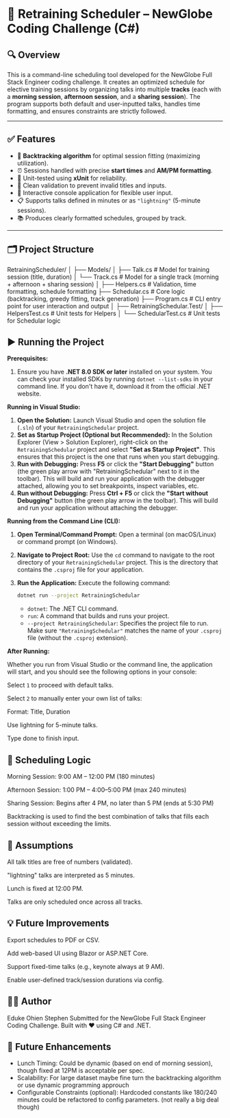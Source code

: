 # 📅 Retraining Scheduler – NewGlobe Coding Challenge (C#)

## 🔍 Overview

This is a command-line scheduling tool developed for the NewGlobe Full Stack Engineer coding challenge. It creates an optimized schedule for elective training sessions by organizing talks into multiple **tracks** (each with a **morning session**, **afternoon session**, and a **sharing session**). The program supports both default and user-inputted talks, handles time formatting, and ensures constraints are strictly followed.

---

## ✅ Features

- 🔁 **Backtracking algorithm** for optimal session fitting (maximizing utilization).
- ⏰ Sessions handled with precise **start times** and **AM/PM formatting**.
- 🧪 Unit-tested using **xUnit** for reliability.
- 🧹 Clean validation to prevent invalid titles and inputs.
- 💬 Interactive console application for flexible user input.
- 📋 Supports talks defined in minutes or as `"lightning"` (5-minute sessions).
- 📚 Produces clearly formatted schedules, grouped by track.

---

## 🗂️ Project Structure

RetrainingScheduler/
│
├── Models/
│   ├── Talk.cs            # Model for training session (title, duration)
│   └── Track.cs           # Model for a single track (morning + afternoon + sharing session)
│
├── Helpers.cs             # Validation, time formatting, schedule formatting
├── Schedular.cs           # Core logic (backtracking, greedy fitting, track generation)
├── Program.cs             # CLI entry point for user interaction and output
│
├── RetrainingSchedular.Test/
│   ├── HelpersTest.cs     # Unit tests for Helpers
│   └── SchedularTest.cs   # Unit tests for Schedular logic


## ▶️ Running the Project

**Prerequisites:**

1.  Ensure you have **.NET 8.0 SDK or later** installed on your system. You can check your installed SDKs by running `dotnet --list-sdks` in your command line. If you don't have it, download it from the official .NET website.

**Running in Visual Studio:**

1.  **Open the Solution:** Launch Visual Studio and open the solution file (`.sln`) of your `RetrainingSchedular` project.
2.  **Set as Startup Project (Optional but Recommended):** In the Solution Explorer (View > Solution Explorer), right-click on the `RetrainingSchedular` project and select **"Set as Startup Project"**. This ensures that this project is the one that runs when you start debugging.
3.  **Run with Debugging:** Press **F5** or click the **"Start Debugging"** button (the green play arrow with "RetrainingSchedular" next to it in the toolbar). This will build and run your application with the debugger attached, allowing you to set breakpoints, inspect variables, etc.
4.  **Run without Debugging:** Press **Ctrl + F5** or click the **"Start without Debugging"** button (the green play arrow in the toolbar). This will build and run your application without attaching the debugger.

**Running from the Command Line (CLI):**

1.  **Open Terminal/Command Prompt:** Open a terminal (on macOS/Linux) or command prompt (on Windows).
2.  **Navigate to Project Root:** Use the `cd` command to navigate to the root directory of your `RetrainingSchedular` project. This is the directory that contains the `.csproj` file for your application.
3.  **Run the Application:** Execute the following command:

    ```bash
    dotnet run --project RetrainingSchedular
    ```

    * `dotnet`: The .NET CLI command.
    * `run`: A command that builds and runs your project.
    * `--project RetrainingSchedular`: Specifies the project file to run. Make sure `"RetrainingSchedular"` matches the name of your `.csproj` file (without the `.csproj` extension).

**After Running:**

Whether you run from Visual Studio or the command line, the application will start, and you should see the following options in your console:


Select `1` to proceed with default talks.

Select `2` to manually enter your own list of talks:

Format: Title, Duration

Use lightning for 5-minute talks.

Type done to finish input.


## 🧠 Scheduling Logic
Morning Session: 9:00 AM – 12:00 PM (180 minutes)

Afternoon Session: 1:00 PM – 4:00–5:00 PM (max 240 minutes)

Sharing Session: Begins after 4 PM, no later than 5 PM (ends at 5:30 PM)

Backtracking is used to find the best combination of talks that fills each session without exceeding the limits.

## 📝 Assumptions
All talk titles are free of numbers (validated).

"lightning" talks are interpreted as 5 minutes.

Lunch is fixed at 12:00 PM.

Talks are only scheduled once across all tracks.

## 💡 Future Improvements
Export schedules to PDF or CSV.

Add web-based UI using Blazor or ASP.NET Core.

Support fixed-time talks (e.g., keynote always at 9 AM).

Enable user-defined track/session durations via config.

## 👨‍💻 Author
Eduke Ohien Stephen
Submitted for the NewGlobe Full Stack Engineer Coding Challenge.
Built with ❤️ using C# and .NET.


## 📌 Future Enhancements
- Lunch Timing: Could be dynamic (based on end of morning session), though fixed at 12PM is acceptable per spec.
- Scalability: For large dataset maybe fine turn the backtracking algorithm or use dynamic programming approuch
- Configurable Constraints (optional): Hardcoded constants like 180/240 minutes could be refactored to config parameters. (not really a big deal though)